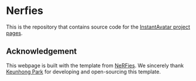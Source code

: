 # Nerfies
This is the repository that contains source code for the [InstantAvatar project pages](https://tijiang13.github.io/InstantAvatar).

## Acknowledgement
This webpage is built with the template from [NeRFies](https://github.com/nerfies/nerfies.github.io). We sincerely thank <a href="https://keunhong.com/">Keunhong Park</a> for developing and open-sourcing this template.

